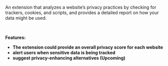 <p>An extension that analyzes a website’s privacy practices by checking for trackers, cookies, and scripts, and provides a detailed report on how your data might be used.</p><br>

<b>Features:<b><br> 
<ul>
  <li>The extension could provide an overall privacy score for each website</li>
  <li> alert users when sensitive data is being tracked</li>
  <li>suggest privacy-enhancing alternatives (Upcoming)</li>
</ul>
